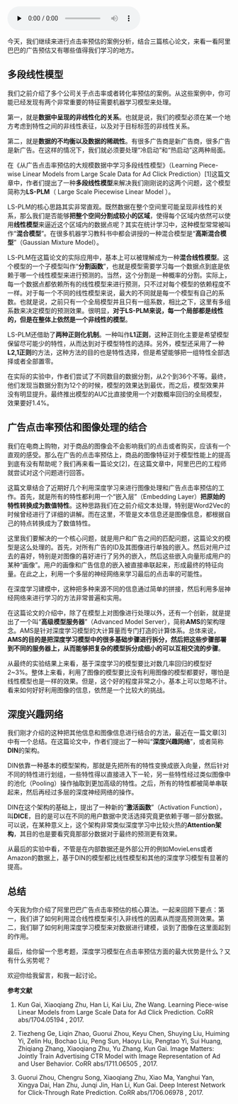 <audio id="audio" title="087 | 阿里巴巴的广告点击率预估模型" controls="" preload="none"><source id="mp3" src="https://static001.geekbang.org/resource/audio/b4/bc/b48105f514be70cd25704fe2a500bebc.mp3"></audio>

今天，我们继续来进行点击率预估的案例分析，结合三篇核心论文，来看一看阿里巴巴的广告预估又有哪些值得我们学习的地方。

## 多段线性模型

我们之前介绍了多个公司关于点击率或者转化率预估的案例。从这些案例中，你可能已经发现有两个非常重要的特征需要机器学习模型来处理。

第一，就是**数据中呈现的非线性化的关系**。也就是说，我们的模型必须在某一个地方考虑到特性之间的非线性表征，以及对于目标标签的非线性关系。

第二，就是**数据的不均衡以及数据的稀疏性**。有很多广告商是新广告商，很多广告是新广告。在这样的情况下，我们就必须要处理“冷启动”和“热启动”这两种局面。

在《从广告点击率预估的大规模数据中学习多段线性模型》（Learning Piece-wise Linear Models from Large Scale Data for Ad Click Prediction）[1]这篇文章中，作者们提出了一种**多段线性模型**来解决我们刚刚说的这两个问题，这个模型简称为**LS-PLM**（ Large Scale Piecewise Linear Model ）。

LS-PLM的核心思路其实非常直观。既然数据在整个空间里可能呈现非线性的关系，那么我们是否能够**把整个空间分割成较小的区域**，使得每个区域内依然可以使用**线性模型**来逼近这个区域内的数据点呢？其实在统计学习中，这种模型常常被叫作“**混合模型**”。在很多机器学习教科书中都会讲授的一种混合模型是“**高斯混合模型**”（Gaussian Mixture Model）。

LS-PLM在这篇论文的实际应用中，基本上可以被理解成为一种**混合线性模型**。这个模型的一个子模型叫作“**分割函数**”，也就是模型需要学习每一个数据点到底是依赖于哪一个线性模型来进行预测的。当然，这个分割是一种概率的分割。实际上，每一个数据点都依赖所有的线性模型来进行预测，只不过对每个模型的依赖程度不一样。对于每一个不同的线性模型来说，最大的不同就是每一个模型有自己的系数。也就是说，之前只有一个全局模型并且只有一组系数，相比之下，这里有多组系数来决定模型的预测效果。很明显，**对于LS-PLM来说，每一个局部都是线性的，但是在整体上依然是一个非线性的模型**。

LS-PLM还借助了**两种正则化机制**。一种叫作**L1正则**，这种正则化主要是希望模型保留尽可能少的特性，从而达到对于模型特性的选择。另外，模型还采用了一种**L2,1正则**的方法，这种方法的目的也是特性选择，但是希望能够把一组特性全部选择或者全部置零。

在实际的实验中，作者们尝试了不同数目的数据分割，从2个到36个不等。最终，他们发现当数据分割为12个的时候，模型的效果达到最优，而之后，模型效果并没有明显提升。最终推出模型的AUC比直接使用一个对数概率回归的全局模型，效果要好1.4%。

## 广告点击率预估和图像处理的结合

我们在电商上购物，对于商品的图像会不会影响我们的点击或者购买，应该有一个直观的感受。那么在广告的点击率预估上，商品的图像特征对于模型性能上的提高到底有没有帮助呢？我们再来看一篇论文[2]，在这篇文章中，阿里巴巴的工程师就尝试对这个问题进行回答。

这篇文章结合了近期好几个利用深度学习来进行图像处理和广告点击率预估的工作。首先，就是所有的特性都利用一个“嵌入层”（Embedding Layer）**把原始的特性转换成为数值特性**。这种思路我们在之前介绍文本处理，特别是Word2Vec的时候曾经进行了详细的讲解。而在这里，不管是文本信息还是图像信息，都根据自己的特点转换成为了数值特性。

这里我们要解决的一个核心问题，就是用户和广告之间的匹配问题，这篇论文的模型是这么处理的。首先，对所有广告的ID及其图像进行单独的嵌入。然后对用户过去的喜好，特别是对图像的喜好进行了另外的嵌入，然后这些嵌入向量形成用户的某种“画像”。用户的画像和广告信息的嵌入被直接串联起来，形成最终的特征向量。在此之上，利用一个多层的神经网络来学习最后的点击率的可能性。

在深度学习建模中，这种把多种来源不同的信息通过简单的拼接，然后利用多层神经网络来进行学习的方法非常普遍和实用。

在这篇论文的介绍中，除了在模型上对图像进行处理以外，还有一个创新，就是提出了一个叫“**高级模型服务器**”（Advanced Model Server），简称**AMS**的架构理念。AMS是针对深度学习模型的大计算量而专门打造的计算体系。总体来说，**AMS的目的是把深度学习模型中的很多基础步骤进行拆分，然后把这些步骤部署到不同的服务器上，从而能够把复杂的模型拆分成细小的可以互相交流的步骤**。

从最终的实验结果上来看，基于深度学习的模型要比对数几率回归的模型好2~3%。整体上来看，利用了图像的模型要比没有利用图像的模型都要好，哪怕是线性模型也是一样的效果。但是，这个好的程度非常之小，基本上可以忽略不计。看来如何好好利用图像的信息，依然是一个比较大的挑战。

## 深度兴趣网络

我们刚才介绍的这种把其他信息和图像信息进行结合的方法，最近在一篇文章[3]中有一个总结。在这篇论文中，作者们提出了一种叫“**深度兴趣网络**”，或者简称**DIN**的架构。

DIN依靠一种基本的模型架构，那就是先把所有的特性变换成嵌入向量，然后针对不同的特性进行划组，一些特性得以直接进入下一轮，另一些特性经过类似图像中的池化（Pooling）操作抽取到更加高级的特性。之后，所有的特性都被简单串联起来，然后再经过多层的深度神经网络的操作。

DIN在这个架构的基础上，提出了一种新的“**激活函数**”（Activation Function），叫**DICE**，目的是可以在不同的用户数据中灵活选择究竟更依赖于哪一部分数据。可以说，在某种意义上，这个架构非常类似深度学习中比较火热的**Attention架构**，其目的也是要看究竟那部分数据对于最终的预测更有效果。

从最后的实验中看，不管是在内部数据还是外部公开的例如MovieLens或者Amazon的数据上，基于DIN的模型都比线性模型和其他的深度学习模型有显著的提高。

## 总结

今天我为你介绍了阿里巴巴广告点击率预估的核心算法。一起来回顾下要点：第一，我们讲了如何利用混合线性模型来引入非线性的因素从而提高预测效果。第二，我们聊了如何利用深度学习模型来对数据进行建模，谈到了图像在这里面起到的作用。

最后，给你留一个思考题，深度学习模型在点击率预估方面的最大优势是什么？又有什么劣势呢？

欢迎你给我留言，和我一起讨论。

**参考文献**

1.  Kun Gai, Xiaoqiang Zhu, Han Li, Kai Liu, Zhe Wang. Learning Piece-wise Linear Models from Large Scale Data for Ad Click Prediction. CoRR abs/1704.05194 , 2017.

2.  Tiezheng Ge, Liqin Zhao, Guorui Zhou, Keyu Chen, Shuying Liu, Huiming Yi, Zelin Hu, Bochao Liu, Peng Sun, Haoyu Liu, Pengtao Yi, Sui Huang, Zhiqiang Zhang, Xiaoqiang Zhu, Yu Zhang, Kun Gai. Image Matters: Jointly Train Advertising CTR Model with Image Representation of Ad and User Behavior. CoRR abs/1711.06505 , 2017.

3.  Guorui Zhou, Chengru Song, Xiaoqiang Zhu, Xiao Ma, Yanghui Yan, Xingya Dai, Han Zhu, Junqi Jin, Han Li, Kun Gai. Deep Interest Network for Click-Through Rate Prediction. CoRR abs/1706.06978 , 2017.


